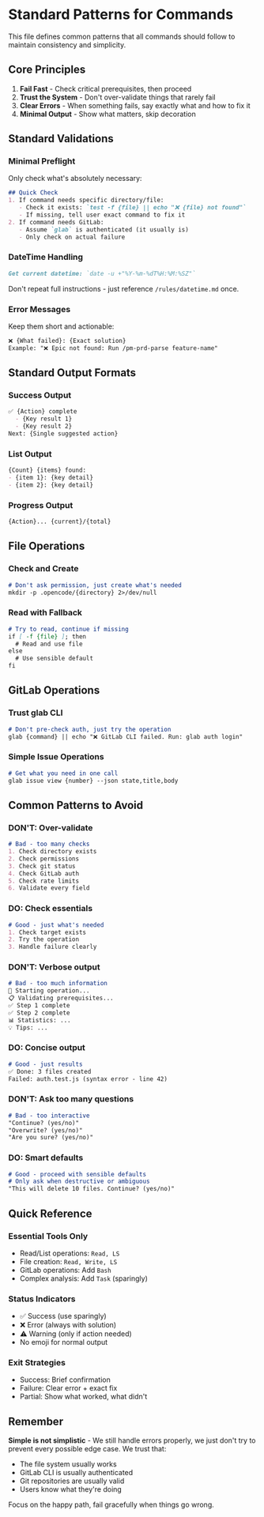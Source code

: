 # Standard Patterns for Commands

This file defines common patterns that all commands should follow to maintain consistency and simplicity.

## Core Principles

1. **Fail Fast** - Check critical prerequisites, then proceed
2. **Trust the System** - Don't over-validate things that rarely fail
3. **Clear Errors** - When something fails, say exactly what and how to fix it
4. **Minimal Output** - Show what matters, skip decoration

## Standard Validations

### Minimal Preflight
Only check what's absolutely necessary:
```markdown
## Quick Check
1. If command needs specific directory/file:
   - Check it exists: `test -f {file} || echo "❌ {file} not found"`
   - If missing, tell user exact command to fix it
2. If command needs GitLab:
   - Assume `glab` is authenticated (it usually is)
   - Only check on actual failure
```

### DateTime Handling
```markdown
Get current datetime: `date -u +"%Y-%m-%dT%H:%M:%SZ"`
```
Don't repeat full instructions - just reference `/rules/datetime.md` once.

### Error Messages
Keep them short and actionable:
```markdown
❌ {What failed}: {Exact solution}
Example: "❌ Epic not found: Run /pm-prd-parse feature-name"
```

## Standard Output Formats

### Success Output
```markdown
✅ {Action} complete
  - {Key result 1}
  - {Key result 2}
Next: {Single suggested action}
```

### List Output
```markdown
{Count} {items} found:
- {item 1}: {key detail}
- {item 2}: {key detail}
```

### Progress Output
```markdown
{Action}... {current}/{total}
```

## File Operations

### Check and Create
```markdown
# Don't ask permission, just create what's needed
mkdir -p .opencode/{directory} 2>/dev/null
```

### Read with Fallback
```markdown
# Try to read, continue if missing
if [ -f {file} ]; then
  # Read and use file
else
  # Use sensible default
fi
```

## GitLab Operations

### Trust glab CLI
```markdown
# Don't pre-check auth, just try the operation
glab {command} || echo "❌ GitLab CLI failed. Run: glab auth login"
```

### Simple Issue Operations
```markdown
# Get what you need in one call
glab issue view {number} --json state,title,body
```

## Common Patterns to Avoid

### DON'T: Over-validate
```markdown
# Bad - too many checks
1. Check directory exists
2. Check permissions
3. Check git status
4. Check GitLab auth
5. Check rate limits
6. Validate every field
```

### DO: Check essentials
```markdown
# Good - just what's needed
1. Check target exists
2. Try the operation
3. Handle failure clearly
```

### DON'T: Verbose output
```markdown
# Bad - too much information
🎯 Starting operation...
📋 Validating prerequisites...
✅ Step 1 complete
✅ Step 2 complete
📊 Statistics: ...
💡 Tips: ...
```

### DO: Concise output
```markdown
# Good - just results
✅ Done: 3 files created
Failed: auth.test.js (syntax error - line 42)
```

### DON'T: Ask too many questions
```markdown
# Bad - too interactive
"Continue? (yes/no)"
"Overwrite? (yes/no)"
"Are you sure? (yes/no)"
```

### DO: Smart defaults
```markdown
# Good - proceed with sensible defaults
# Only ask when destructive or ambiguous
"This will delete 10 files. Continue? (yes/no)"
```

## Quick Reference

### Essential Tools Only
- Read/List operations: `Read, LS`
- File creation: `Read, Write, LS`
- GitLab operations: Add `Bash`
- Complex analysis: Add `Task` (sparingly)

### Status Indicators
- ✅ Success (use sparingly)
- ❌ Error (always with solution)
- ⚠️ Warning (only if action needed)
- No emoji for normal output

### Exit Strategies
- Success: Brief confirmation
- Failure: Clear error + exact fix
- Partial: Show what worked, what didn't

## Remember

**Simple is not simplistic** - We still handle errors properly, we just don't try to prevent every possible edge case. We trust that:
- The file system usually works
- GitLab CLI is usually authenticated  
- Git repositories are usually valid
- Users know what they're doing

Focus on the happy path, fail gracefully when things go wrong.
